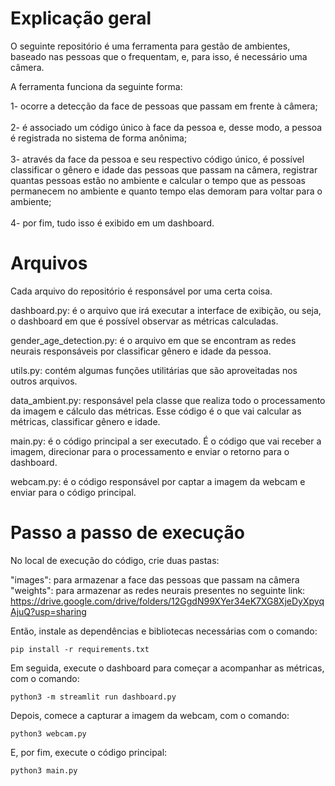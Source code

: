 # Explicação geral

O seguinte repositório é uma ferramenta para gestão de ambientes, baseado nas pessoas que o frequentam, e, para isso, é necessário uma câmera.

A ferramenta funciona da seguinte forma:

1- ocorre a detecção da face de pessoas que passam em frente à câmera; <br> <br>
2- é associado um código único à face da pessoa e, desse modo, a pessoa é registrada no sistema de forma anônima; <br> <br> 
3- através da face da pessoa e seu respectivo código único, é possível classificar o gênero e idade das pessoas que passam na câmera, registrar quantas pessoas estão no ambiente e calcular o tempo que as pessoas permanecem no ambiente e quanto tempo elas demoram para voltar para o ambiente;<br> <br>
4- por fim, tudo isso é exibido em um dashboard.

# Arquivos

Cada arquivo do repositório é responsável por uma certa coisa.

dashboard.py: é o arquivo que irá executar a interface de exibição, ou seja, o dashboard em que é possível observar as métricas calculadas.

gender_age_detection.py: é o arquivo em que se encontram as redes neurais responsáveis por classificar gênero e idade da pessoa.

utils.py: contém algumas funções utilitárias que são aproveitadas nos outros arquivos.

data_ambient.py: responsável pela classe que realiza todo o processamento da imagem e cálculo das métricas. Esse código é o que vai calcular as métricas, classificar gênero e idade.

main.py: é o código principal a ser executado. É o código que vai receber a imagem, direcionar para o processamento e enviar o retorno para o dashboard.

webcam.py: é o código responsável por captar a imagem da webcam e enviar para o código principal.

# Passo a passo de execução

No local de execução do código, crie duas pastas:

"images": para armazenar a face das pessoas que passam na câmera <br>
"weights": para armazenar as redes neurais presentes no seguinte link: https://drive.google.com/drive/folders/12GgdN99XYer34eK7XG8XjeDyXpyqAjuQ?usp=sharing 

Então, instale as dependências e bibliotecas necessárias com o comando:

	pip install -r requirements.txt

Em seguida, execute o dashboard para começar a acompanhar as métricas, com o comando:

	python3 -m streamlit run dashboard.py

Depois, comece a capturar a imagem da webcam, com o comando:

	python3 webcam.py

E, por fim, execute o código principal:

	python3 main.py
